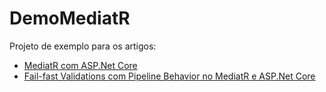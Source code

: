 # DemoMediatR

Projeto de exemplo para os artigos:

* [MediatR com ASP.Net Core](https://www.wellingtonjhn.com/posts/mediatr-com-asp.net-core/)
* [Fail-fast Validations com Pipeline Behavior no MediatR e ASP.Net Core](https://www.wellingtonjhn.com/posts/fail-fast-validations-com-pipeline-behavior-no-mediatr-e-asp.net-core/)
